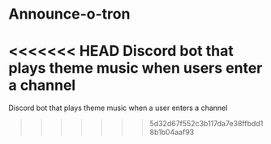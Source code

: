 # Announce-o-tron
<<<<<<< HEAD
Discord bot that plays theme music when users enter a channel
=======
Discord bot that plays theme music when a user enters a channel
>>>>>>> 5d32d67f552c3b117da7e38ffbdd18b1b04aaf93
